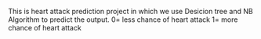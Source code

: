 This is heart attack prediction project in which we use Desicion tree and NB Algorithm to predict the output.
0= less chance of heart attack 1= more chance of heart attack
